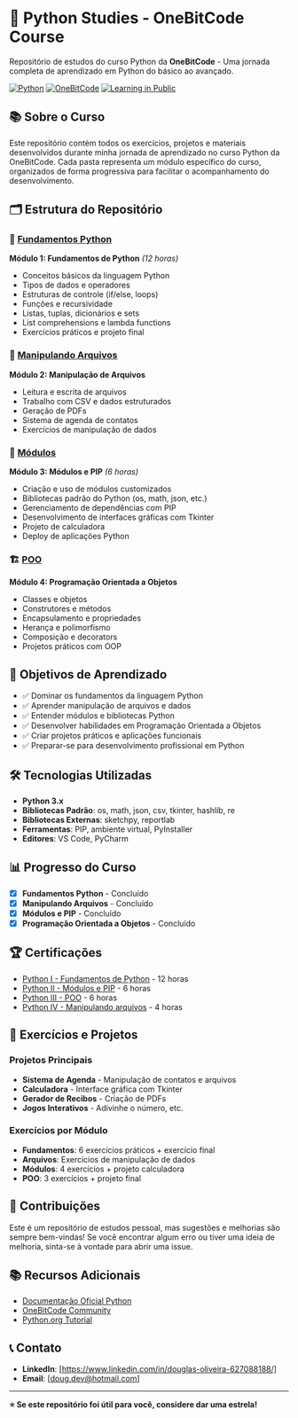 # 🐍 Python Studies - OneBitCode Course

Repositório de estudos do curso Python da **OneBitCode** - Uma jornada completa de aprendizado em Python do básico ao avançado.

[![Python](https://img.shields.io/badge/Python-3.x-blue.svg)](https://python.org)
[![OneBitCode](https://img.shields.io/badge/OneBitCode-Course-green.svg)](https://comunidade.onebitcode.com/)
[![Learning in Public](https://img.shields.io/badge/Learning%20in%20Public-%23learninpublic-orange.svg)](https://twitter.com/hashtag/learninpublic)

## 📚 Sobre o Curso

Este repositório contém todos os exercícios, projetos e materiais desenvolvidos durante minha jornada de aprendizado no curso Python da OneBitCode. Cada pasta representa um módulo específico do curso, organizados de forma progressiva para facilitar o acompanhamento do desenvolvimento.

## 🗂️ Estrutura do Repositório

### 📖 [Fundamentos Python](./fundamentos_python/)

**Módulo 1: Fundamentos de Python** _(12 horas)_

- Conceitos básicos da linguagem Python
- Tipos de dados e operadores
- Estruturas de controle (if/else, loops)
- Funções e recursividade
- Listas, tuplas, dicionários e sets
- List comprehensions e lambda functions
- Exercícios práticos e projeto final

### 📁 [Manipulando Arquivos](./manipulando_arquivos/)

**Módulo 2: Manipulação de Arquivos**

- Leitura e escrita de arquivos
- Trabalho com CSV e dados estruturados
- Geração de PDFs
- Sistema de agenda de contatos
- Exercícios de manipulação de dados

### 🔧 [Módulos](./modulos/)

**Módulo 3: Módulos e PIP** _(6 horas)_

- Criação e uso de módulos customizados
- Bibliotecas padrão do Python (os, math, json, etc.)
- Gerenciamento de dependências com PIP
- Desenvolvimento de interfaces gráficas com Tkinter
- Projeto de calculadora
- Deploy de aplicações Python

### 🏗️ [POO](./POO/)

**Módulo 4: Programação Orientada a Objetos**

- Classes e objetos
- Construtores e métodos
- Encapsulamento e propriedades
- Herança e polimorfismo
- Composição e decorators
- Projetos práticos com OOP

## 🎯 Objetivos de Aprendizado

- ✅ Dominar os fundamentos da linguagem Python
- ✅ Aprender manipulação de arquivos e dados
- ✅ Entender módulos e bibliotecas Python
- ✅ Desenvolver habilidades em Programação Orientada a Objetos
- ✅ Criar projetos práticos e aplicações funcionais
- ✅ Preparar-se para desenvolvimento profissional em Python

## 🛠️ Tecnologias Utilizadas

- **Python 3.x**
- **Bibliotecas Padrão**: os, math, json, csv, tkinter, hashlib, re
- **Bibliotecas Externas**: sketchpy, reportlab
- **Ferramentas**: PIP, ambiente virtual, PyInstaller
- **Editores**: VS Code, PyCharm

## 📊 Progresso do Curso

- [x] **Fundamentos Python** - Concluído
- [x] **Manipulando Arquivos** - Concluído
- [x] **Módulos e PIP** - Concluído
- [x] **Programação Orientada a Objetos** - Concluído

## 🏆 Certificações

- [Python I - Fundamentos de Python](https://drive.google.com/file/d/1FK-FQMZ-gB5QMqmwebx-B8phcYQkz6oU/view?usp=sharing) - 12 horas
- [Python II - Módulos e PIP](https://drive.google.com/file/d/1F3b1pDBUCV3ABe-ROBaVuGw0YYdOhuhY/view?usp=sharing) - 6 horas
- [Python III - POO](https://drive.google.com/file/d/1jYwkD7CULkIqqCQj1eenlKEAwbANPpzx/view?usp=sharing) - 6 horas
- [Python IV - Manipulando arquivos](https://drive.google.com/file/d/1_ZmE_Jsy5cuksm-NsSFBNkW0W0GBF87H/view?usp=sharing) - 4 horas

## 📝 Exercícios e Projetos

### Projetos Principais

- **Sistema de Agenda** - Manipulação de contatos e arquivos
- **Calculadora** - Interface gráfica com Tkinter
- **Gerador de Recibos** - Criação de PDFs
- **Jogos Interativos** - Adivinhe o número, etc.

### Exercícios por Módulo

- **Fundamentos**: 6 exercícios práticos + exercício final
- **Arquivos**: Exercícios de manipulação de dados
- **Módulos**: 4 exercícios + projeto calculadora
- **POO**: 3 exercícios + projeto final

## 🤝 Contribuições

Este é um repositório de estudos pessoal, mas sugestões e melhorias são sempre bem-vindas! Se você encontrar algum erro ou tiver uma ideia de melhoria, sinta-se à vontade para abrir uma issue.

## 📚 Recursos Adicionais

- [Documentação Oficial Python](https://docs.python.org/3/)
- [OneBitCode Community](https://comunidade.onebitcode.com/)
- [Python.org Tutorial](https://docs.python.org/3/tutorial/)

## 📞 Contato

- **LinkedIn**: [https://www.linkedin.com/in/douglas-oliveira-627088188/]
- **Email**: [doug.dev@hotmail.com]

---

**⭐ Se este repositório foi útil para você, considere dar uma estrela!**
